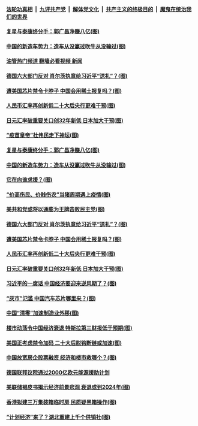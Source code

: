 ####  [法轮功真相](../../../../basic/blob/master/README.md?t=10241102) &nbsp;|&nbsp; [九评共产党](../../../../9ping.md/blob/master/README.md?t=10241102) &nbsp;|&nbsp; [解体党文化](../../../../jtdwh.md/blob/master/README.md?t=10241102)  &nbsp;|&nbsp; [共产主义的终极目的](../../../../gczydzjmd.md/blob/master/README.md?t=10241102) &nbsp;|&nbsp; [魔鬼在统治我们的世界](../../../../mgztzwmdsj.md/blob/master/README.md?t=10241102) 

#### [复星与泰康终分手：郭广昌净赚八亿(图)](../pages/p5/1019912.md?t=10241102) 

#### [中国的新造车势力：造车从没赢过吹牛从没输过(图)](../pages/p5/1019911.md?t=10241102) 

#### [油管热门频道 翻墙必看视频 新闻](http://209.250.226.216:81/youtube.html?10241102)

#### [德国六大部门反对 肖尔茨执意给习近平“送礼”？(图)](../pages/p5/1019828.md?t=10241102) 

#### [遭美国芯片禁令卡脖子 中国会用稀土报复吗？(图)](../pages/p5/1019824.md?t=10241102) 

#### [人民币汇率再创新低二十大后央行更难干预(图)](../pages/p5/1019819.md?t=10241102) 

#### [日元汇率破重要关口创32年新低 日本加大干预(图)](../pages/p5/1019817.md?t=10241102) 

#### [“疫苗皇帝”杜伟民走下神坛(图)](../pages/p5/1019922.md?t=10241102) 

#### [复星与泰康终分手：郭广昌净赚八亿(图)](../pages/p5/1019912.md?t=10241102) 

#### [中国的新造车势力：造车从没赢过吹牛从没输过(图)](../pages/p5/1019911.md?t=10241102) 

#### [它在向谁求援？(图)](../pages/p5/1019856.md?t=10241102) 

#### [“价高伤民、价贱伤农”当猪周期遇上疫情(图)](../pages/p5/1019854.md?t=10241102) 

#### [美共和党或将以通膨为王牌击败民主党(图)](../pages/p5/1019852.md?t=10241102) 

#### [德国六大部门反对 肖尔茨执意给习近平“送礼”？(图)](../pages/p5/1019828.md?t=10241102) 

#### [遭美国芯片禁令卡脖子 中国会用稀土报复吗？(图)](../pages/p5/1019824.md?t=10241102) 

#### [人民币汇率再创新低二十大后央行更难干预(图)](../pages/p5/1019819.md?t=10241102) 

#### [日元汇率破重要关口创32年新低 日本加大干预(图)](../pages/p5/1019817.md?t=10241102) 

#### [习近平的一席话 中国经济要迎来逆风期了？(图)](../pages/p5/1019815.md?t=10241102) 

#### [“灰市”氾滥 中国汽车芯片哪里来？(图)](../pages/p5/1019770.md?t=10241102) 

#### [中国“清零”加速制造业外移(图)](../pages/p5/1019775.md?t=10241102) 

#### [楼市动荡令中国经济衰退 特斯拉第三财报低于预期(图)](../pages/p5/1019772.md?t=10241102) 

#### [美国正考虑禁令加码 二十大后脱钩断链或加速(图)](../pages/p5/1019739.md?t=10241102) 

#### [中国放宽房企股票融资 经济和楼市救哪个？(图)](../pages/p5/1019750.md?t=10241102) 

#### [德国联邦议院通过2000亿欧元能源援助计划](../pages/p5/1019745.md?t=10241102) 

#### [美联储褐皮书揭示经济前景悲观 衰退或到2024年(图)](../pages/p5/1019740.md?t=10241102) 

#### [香港拟建三万集装箱临时房 民质疑黑箱操作(图)](../pages/p5/1019737.md?t=10241102) 

#### [“计划经济”来了？湖北重建上千个供销社(图)](../pages/p5/1019683.md?t=10241102) 

<img src='http://gfw-breaker.win/goodnews/indexes/p5.md' width='0px' height='0px'/>
